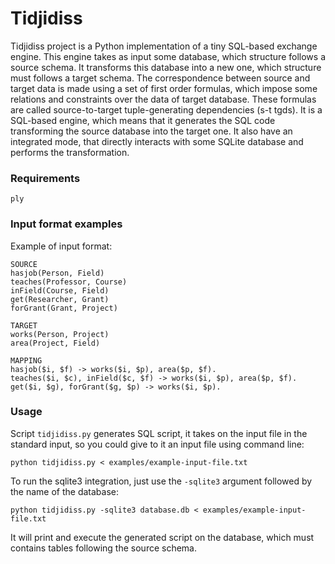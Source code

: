 # Tidjidiss

Tidjidiss project is a Python implementation of a tiny SQL-based exchange engine.
This engine takes as input some database, which structure follows a source schema. It
transforms this database into a new one, which structure must follows a target schema. The
correspondence between source and target data is made using a set of first order formulas,
which impose some relations and constraints over the data of target database. These formulas
are called source-to-target tuple-generating dependencies (s-t tgds).
It is a SQL-based engine, which means that it generates the SQL code transforming the
source database into the target one. It also have an integrated mode, that directly interacts
with some SQLite database and performs the transformation.

### Requirements

```
ply
```

### Input format examples

Example of input format:

```
SOURCE
hasjob(Person, Field)
teaches(Professor, Course)
inField(Course, Field)
get(Researcher, Grant)
forGrant(Grant, Project)

TARGET
works(Person, Project)
area(Project, Field)

MAPPING
hasjob($i, $f) -> works($i, $p), area($p, $f).
teaches($i, $c), inField($c, $f) -> works($i, $p), area($p, $f).
get($i, $g), forGrant($g, $p) -> works($i, $p).
```


### Usage

Script `tidjidiss.py` generates SQL script, it takes on the input file in the standard input, so you could give to it an input file using command line:

```
python tidjidiss.py < examples/example-input-file.txt
```

To run the sqlite3 integration, just use the `-sqlite3` argument followed by the name of the
database:
```
python tidjidiss.py -sqlite3 database.db < examples/example-input-file.txt
```

It will print and execute the generated script on the database, which must contains tables
following the source schema.

